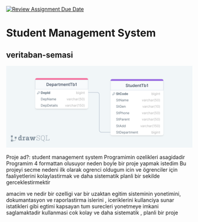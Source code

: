 [![Review Assignment Due Date](https://classroom.github.com/assets/deadline-readme-button-24ddc0f5d75046c5622901739e7c5dd533143b0c8e959d652212380cedb1ea36.svg)](https://classroom.github.com/a/uelKf0-p)
# Student Management System

## veritaban-semasi
![diagram](./veritaban-semasi.png)

Proje ad?: student management system
Programimin ozelikleri asagidadir 
Programim 4 formattan olusuyor 
neden boyle bir proje yapmak istedim
 Bu projeyi secme nedeni ilk olarak ogrenci oldugum icin ve ögrenciler için 
 faaliyetlerini kolaylastirmak ve daha sistematik planli bir sekilde gerceklestirmektir
 
amacim ve nedir bir ozelligi var 
 bir uzaktan egitim sisteminin yonetimini, dokumantasyon ve raporlastirma islerini ,
 iceriklerini kullanciya sunar
 istatikleri gibi egtimi kapsayan tum surecleri yonetmeye imkani saglamaktadir
 kullanmasi cok kolay ve daha sistematik , planli bir proje

